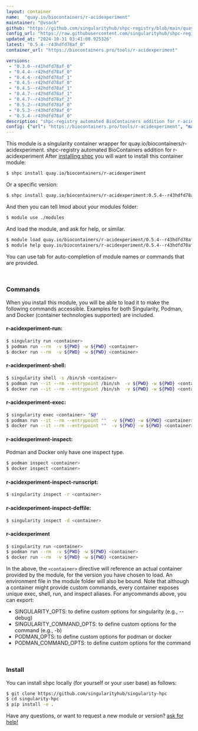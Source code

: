 ```yaml
---
layout: container
name:  "quay.io/biocontainers/r-acidexperiment"
maintainer: "@vsoch"
github: "https://github.com/singularityhub/shpc-registry/blob/main/quay.io/biocontainers/r-acidexperiment/container.yaml"
config_url: "https://raw.githubusercontent.com/singularityhub/shpc-registry/main/quay.io/biocontainers/r-acidexperiment/container.yaml"
updated_at: "2024-10-31 03:41:08.925326"
latest: "0.5.4--r43hdfd78af_0"
container_url: "https://biocontainers.pro/tools/r-acidexperiment"

versions:
 - "0.3.0--r41hdfd78af_0"
 - "0.4.4--r42hdfd78af_0"
 - "0.4.4--r42hdfd78af_1"
 - "0.4.5--r42hdfd78af_0"
 - "0.4.5--r42hdfd78af_1"
 - "0.4.7--r42hdfd78af_1"
 - "0.4.7--r43hdfd78af_2"
 - "0.5.2--r43hdfd78af_0"
 - "0.5.3--r43hdfd78af_0"
 - "0.5.4--r43hdfd78af_0"
description: "shpc-registry automated BioContainers addition for r-acidexperiment"
config: {"url": "https://biocontainers.pro/tools/r-acidexperiment", "maintainer": "@vsoch", "description": "shpc-registry automated BioContainers addition for r-acidexperiment", "latest": {"0.5.4--r43hdfd78af_0": "sha256:5715e4570c91c4d85a9b0f1722ee3de455c3013f22378fa4a88cec6743716c83"}, "tags": {"0.3.0--r41hdfd78af_0": "sha256:7f190b21233e13ed428108eed86005c9896f03d82fad42d5c45a5c81252b12a3", "0.4.4--r42hdfd78af_0": "sha256:9ce87bf63b684343a8b113ef9f829b60c53c8064805dce7746ebd1ee9cac6871", "0.4.4--r42hdfd78af_1": "sha256:565b32ae3b62788a82bf497ed2f5b1f948a7586c6ec242a62d410fe95a248de2", "0.4.5--r42hdfd78af_0": "sha256:b80b37a52a231b6fb0f0572ca94db8c2a5491aa811c9625affd6863acbbd5d73", "0.4.5--r42hdfd78af_1": "sha256:53f87b72022e263f79853356f645faff833ff307148a1b235b97288080758b3c", "0.4.7--r42hdfd78af_1": "sha256:24b73ceddfc19f03d640001872d4815ed5567b88aba91edc9d7fde7bac8301d5", "0.4.7--r43hdfd78af_2": "sha256:b7b27dbad41c787f08da962ad2fcbb39c45b803dc96bf0c266dde0358bbd4f4d", "0.5.2--r43hdfd78af_0": "sha256:9193eee4f3c29231af03ba9058a87984e50ea02b2757c8c9907f40fc38035dbb", "0.5.3--r43hdfd78af_0": "sha256:ee3f7d19cf39c4f866a65c441a742cf8b75fdc96b8db3807f9929d28aa46c1ed", "0.5.4--r43hdfd78af_0": "sha256:5715e4570c91c4d85a9b0f1722ee3de455c3013f22378fa4a88cec6743716c83"}, "docker": "quay.io/biocontainers/r-acidexperiment"}
---
```


This module is a singularity container wrapper for quay.io/biocontainers/r-acidexperiment.
shpc-registry automated BioContainers addition for r-acidexperiment
After [installing shpc](#install) you will want to install this container module:


```bash
$ shpc install quay.io/biocontainers/r-acidexperiment
```

Or a specific version:

```bash
$ shpc install quay.io/biocontainers/r-acidexperiment:0.5.4--r43hdfd78af_0
```

And then you can tell lmod about your modules folder:

```bash
$ module use ./modules
```

And load the module, and ask for help, or similar.

```bash
$ module load quay.io/biocontainers/r-acidexperiment/0.5.4--r43hdfd78af_0
$ module help quay.io/biocontainers/r-acidexperiment/0.5.4--r43hdfd78af_0
```

You can use tab for auto-completion of module names or commands that are provided.

<br>

### Commands

When you install this module, you will be able to load it to make the following commands accessible.
Examples for both Singularity, Podman, and Docker (container technologies supported) are included.

#### r-acidexperiment-run:

```bash
$ singularity run <container>
$ podman run --rm  -v ${PWD} -w ${PWD} <container>
$ docker run --rm  -v ${PWD} -w ${PWD} <container>
```

#### r-acidexperiment-shell:

```bash
$ singularity shell -s /bin/sh <container>
$ podman run --it --rm --entrypoint /bin/sh  -v ${PWD} -w ${PWD} <container>
$ docker run --it --rm --entrypoint /bin/sh  -v ${PWD} -w ${PWD} <container>
```

#### r-acidexperiment-exec:

```bash
$ singularity exec <container> "$@"
$ podman run --it --rm --entrypoint ""  -v ${PWD} -w ${PWD} <container> "$@"
$ docker run --it --rm --entrypoint ""  -v ${PWD} -w ${PWD} <container> "$@"
```

#### r-acidexperiment-inspect:

Podman and Docker only have one inspect type.

```bash
$ podman inspect <container>
$ docker inspect <container>
```

#### r-acidexperiment-inspect-runscript:

```bash
$ singularity inspect -r <container>
```

#### r-acidexperiment-inspect-deffile:

```bash
$ singularity inspect -d <container>
```



#### r-acidexperiment

```bash
$ singularity run <container>
$ podman run --rm  -v ${PWD} -w ${PWD} <container>
$ docker run --rm  -v ${PWD} -w ${PWD} <container>
```


In the above, the `<container>` directive will reference an actual container provided
by the module, for the version you have chosen to load. An environment file in the
module folder will also be bound. Note that although a container
might provide custom commands, every container exposes unique exec, shell, run, and
inspect aliases. For anycommands above, you can export:

 - SINGULARITY_OPTS: to define custom options for singularity (e.g., --debug)
 - SINGULARITY_COMMAND_OPTS: to define custom options for the command (e.g., -b)
 - PODMAN_OPTS: to define custom options for podman or docker
 - PODMAN_COMMAND_OPTS: to define custom options for the command

<br>

### Install

You can install shpc locally (for yourself or your user base) as follows:

```bash
$ git clone https://github.com/singularityhub/singularity-hpc
$ cd singularity-hpc
$ pip install -e .
```

Have any questions, or want to request a new module or version? [ask for help!](https://github.com/singularityhub/singularity-hpc/issues)